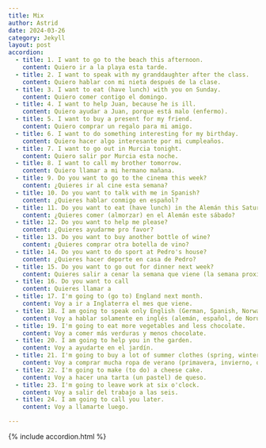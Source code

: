 ```yaml
---
title: Mix
author: Astrid
date: 2024-03-26
category: Jekyll
layout: post
accordion: 
  - title: 1. I want to go to the beach this afternoon.
    content: Quiero ir a la playa esta tarde. 
  - title: 2. I want to speak with my granddaughter after the class.
    content: Quiero hablar con mi nieta después de la clase.
  - title: 3. I want to eat (have lunch) with you on Sunday.
    content: Quiero comer contigo el domingo.
  - title: 4. I want to help Juan, because he is ill.
    content: Quiero ayudar a Juan, porque está malo (enfermo).
  - title: 5. I want to buy a present for my friend.
    content: Quiero comprar un regalo para mi amigo.
  - title: 6. I want to do something interesting for my birthday.
    content: Quiero hacer algo interesante por mi cumpleaños.
  - title: 7. I want to go out in Murcia tonight.
    content: Quiero salir por Murcia esta noche.
  - title: 8. I want to call my brother tomorrow.
    content: Quiero llamar a mi hermano mañana.
  - title: 9. Do you want to go to the cinema this week?
    content: ¿Quieres ir al cine esta semana?
  - title: 10. Do you want to talk with me in Spanish?
    content: ¿Quieres hablar conmigo en español?
  - title: 11. Do you want to eat (have lunch) in the Alemán this Saturday?  
    content: ¿Quieres comer (almorzar) en el Alemán este sábado?
  - title: 12. Do you want to help me please?  
    content: ¿Quieres ayudarme pro favor?
  - title: 13. Do you want to buy another bottle of wine? 
    content: ¿Quieres comprar otra botella de vino?
  - title: 14. Do you want to do sport at Pedro's house?
    content: ¿Quieres hacer deporte en casa de Pedro?
  - title: 15. Do you want to go out for dinner next week?  
    content: Quieres salir a cenar la semana que viene (la semana proxima)?
  - title: 16. Do you want to call  
    content: Quieres llamar a
  - title: 17. I'm going to (go to) England next month. 
    content: Voy a ir a Inglaterra el mes que viene.
  - title: 18. I am going to speak only English (German, Spanish, Norway, Dutch, Danish, Swedish, French,) today.
    content: Voy a hablar solamente en inglés (alemán, español, de Noruega, holandés, danés, sueco, francés) hoy.
  - title: 19. I'm going to eat more vegetables and less chocolate.  
    content: Voy a comer más verduras y menos chocolate.
  - title: 20. I am going to help you in the garden.
    content: Voy a ayudarte en el jardín.
  - title: 21. I'm going to buy a lot of summer clothes (spring, winter, autumn).
    content: Voy a comprar mucha ropa de verano (primavera, invierno, otoño).
  - title: 22. I'm going to make (to do) a cheese cake.
    content: Voy a hacer una tarta (un pastel) de queso.
  - title: 23. I'm going to leave work at six o'clock.
    content: Voy a salir del trabajo a las seis.
  - title: 24. I am going to call you later.
    content: Voy a llamarte luego.

---
```




{% include accordion.html %}

